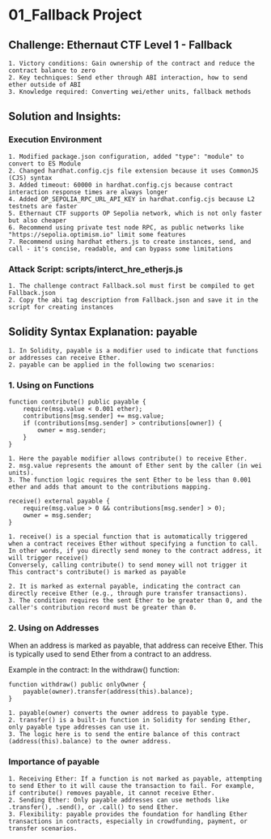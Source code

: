 # 01_Fallback Project

## Challenge: Ethernaut CTF Level 1 - Fallback

```
1. Victory conditions: Gain ownership of the contract and reduce the contract balance to zero
2. Key techniques: Send ether through ABI interaction, how to send ether outside of ABI
3. Knowledge required: Converting wei/ether units, fallback methods
```

## Solution and Insights:

### Execution Environment
```
1. Modified package.json configuration, added "type": "module" to convert to ES Module
2. Changed hardhat.config.cjs file extension because it uses CommonJS (CJS) syntax
3. Added timeout: 60000 in hardhat.config.cjs because contract interaction response times are always longer
4. Added OP_SEPOLIA_RPC_URL_API_KEY in hardhat.config.cjs because L2 testnets are faster
5. Ethernaut CTF supports OP Sepolia network, which is not only faster but also cheaper
6. Recommend using private test node RPC, as public networks like "https://sepolia.optimism.io" limit some features
7. Recommend using hardhat ethers.js to create instances, send, and call - it's concise, readable, and can bypass some limitations
```

### Attack Script: scripts/interct_hre_etherjs.js
```
1. The challenge contract Fallback.sol must first be compiled to get Fallback.json
2. Copy the abi tag description from Fallback.json and save it in the script for creating instances
```


## Solidity Syntax Explanation: payable

```
1. In Solidity, payable is a modifier used to indicate that functions or addresses can receive Ether.
2. payable can be applied in the following two scenarios:
```

### 1. Using on Functions

```solidity
function contribute() public payable {
    require(msg.value < 0.001 ether);
    contributions[msg.sender] += msg.value;
    if (contributions[msg.sender] > contributions[owner]) {
        owner = msg.sender;
    }
}
```

```
1. Here the payable modifier allows contribute() to receive Ether.
2. msg.value represents the amount of Ether sent by the caller (in wei units).
3. The function logic requires the sent Ether to be less than 0.001 ether and adds that amount to the contributions mapping.
```

```solidity
receive() external payable {
    require(msg.value > 0 && contributions[msg.sender] > 0);
    owner = msg.sender;
}
```

```
1. receive() is a special function that is automatically triggered when a contract receives Ether without specifying a function to call.
In other words, if you directly send money to the contract address, it will trigger receive()
Conversely, calling contribute() to send money will not trigger it
This contract's contribute() is marked as payable

2. It is marked as external payable, indicating the contract can directly receive Ether (e.g., through pure transfer transactions).
3. The condition requires the sent Ether to be greater than 0, and the caller's contribution record must be greater than 0.
```

### 2. Using on Addresses

When an address is marked as payable, that address can receive Ether. This is typically used to send Ether from a contract to an address.

Example in the contract:
In the withdraw() function:

```solidity
function withdraw() public onlyOwner {
    payable(owner).transfer(address(this).balance);
}
```

```
1. payable(owner) converts the owner address to payable type.
2. transfer() is a built-in function in Solidity for sending Ether, only payable type addresses can use it.
3. The logic here is to send the entire balance of this contract (address(this).balance) to the owner address.
```

### Importance of payable
```
1. Receiving Ether: If a function is not marked as payable, attempting to send Ether to it will cause the transaction to fail. For example, if contribute() removes payable, it cannot receive Ether.
2. Sending Ether: Only payable addresses can use methods like .transfer(), .send(), or .call() to send Ether.
3. Flexibility: payable provides the foundation for handling Ether transactions in contracts, especially in crowdfunding, payment, or transfer scenarios.
```